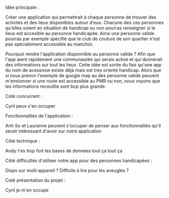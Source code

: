 Idée principale : 

Créer une application qui permettrait à chaque personne de trouver des activités et des lieux disponibles autour d'eux. Chacune des ces personnes qu'elles soient en situation de handicap ou non pourras renseigner si le lieux est accesible au personne handicapée. Ainsi une personne valide pourras par exemple spécifié que le club de couture de son quartier n'est pas spécialement accessible au manchot. 

Pourquoi rendre l'application disponnible au personne valide ? Afin que l'app aient rapidement une communautée qui serais active et qui donnerait des informations sur tout les lieux. Cette idée est sortie du fais qu'une app du nom de acessnow existe déjà mais est tres orienté handicap. Alors que si nous prenon l'exemple de google map au des personne valide peuvent m'ensionner si une route est accessible au PMR ou non, nous voyons que les informations receuillie sont bcp plus grande. 

Coté concurrent : 

Cyril peux s'en occuper

Fonctionnalités de l'application : 

Anh So et Lauranne peuvent s'occuper de penser aux fonctionnalités qu'il serait intéressant d'avoir sur notre application

Côté technique : 

Andy t'es trop fort les bases de données tout ça tout ça

Côté difficultés d'utiliser notre app pour des personnes handicapées : 

Dispo sur multi appareil ? Difficile à lire pour les aveugles ? 

Coté présentation du projet : 

Cyril je m'en occupe